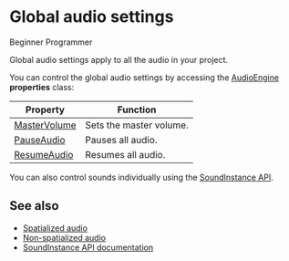 # Global audio settings

<span class="label label-doc-level">Beginner</span>
<span class="label label-doc-audience">Programmer</span>

Global audio settings apply to all the audio in your project. 

You can control the global audio settings by accessing the [AudioEngine](xref:SiliconStudio.Xenko.Audio.AudioEngine) **properties** class:

| Property | Function |
|--- | --- |
| [MasterVolume](xref:SiliconStudio.Xenko.Audio.AudioEngine.MasterVolume) | Sets the master volume. |
| [PauseAudio](xref:SiliconStudio.Xenko.Audio.AudioEngine.PauseAudio) | Pauses all audio. |
| [ResumeAudio](xref:SiliconStudio.Xenko.Audio.AudioEngine.ResumeAudio) | Resumes all audio. |

You can also control sounds individually using the  [SoundInstance API](xref:SiliconStudio.Xenko.Audio.SoundInstance).

## See also
* [Spatialized audio](spatialized-audio.md)
* [Non-spatialized audio](non-spatialized-audio.md)
* [SoundInstance API documentation](xref:SiliconStudio.Xenko.Audio.SoundInstance)